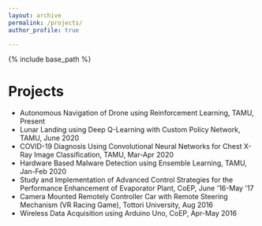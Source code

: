 ```yaml
---
layout: archive
permalink: /projects/
author_profile: true

---
```


{% include base_path %}

Projects
======
* Autonomous Navigation of Drone using Reinforcement Learning, TAMU, Present
* Lunar Landing using Deep Q-Learning with Custom Policy Network, TAMU, June 2020
* COVID-19 Diagnosis Using Convolutional Neural Networks for Chest X-Ray Image Classification, TAMU, Mar-Apr 2020
* Hardware Based Malware Detection using Ensemble Learning, TAMU, Jan-Feb 2020
* Study and Implementation of Advanced Control Strategies for the Performance Enhancement of Evaporator Plant, CoEP, June '16-May '17
* Camera Mounted Remotely Controller Car with Remote Steering Mechanism (VR Racing Game), Tottori University, Aug 2016
* Wireless Data Acquisition using Arduino Uno, CoEP, Apr-May 2016


  


  

